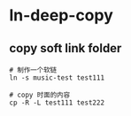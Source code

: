 # ln-deep-copy

## copy soft link folder
```shell
# 制作一个软链
ln -s music-test test111

# copy 时面的内容
cp -R -L test111 test222
```
